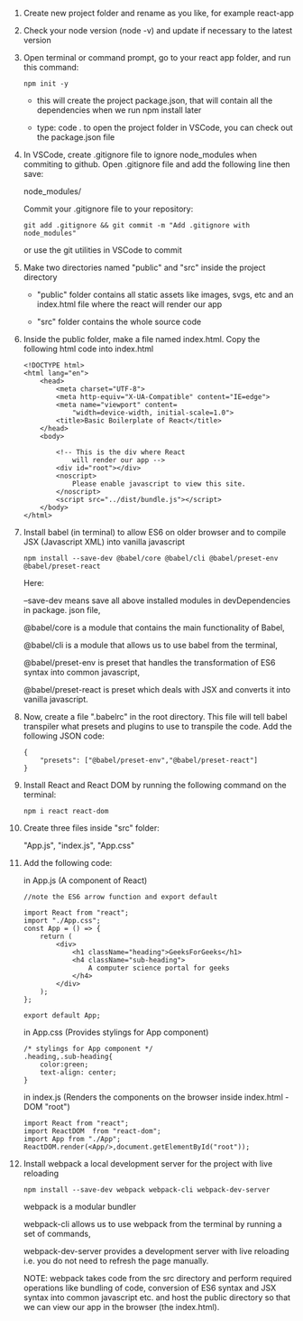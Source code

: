 1) Create new project folder and rename as you like, for example react-app

2) Check your node version (node -v) and update if necessary to the latest version

3) Open terminal or command prompt, go to your react app folder, and run this
   command:

    ```
    npm init -y
    ```

    - this will create the project package.json, that will contain all the 
    dependencies when we run npm install later

    - type: code . to open the project folder in VSCode, you can check out the 
    package.json file

4) In VSCode, create .gitignore file to ignore node_modules when commiting to github.
   Open .gitignore file and add the following line then save:
   
   node_modules/

   Commit your .gitignore file to your repository:

    ```
    git add .gitignore && git commit -m "Add .gitignore with node_modules"
    ```

   or use the git utilities in VSCode to commit

5) Make two directories named "public" and "src" inside the project directory
    - "public" folder contains all static assets like images, svgs, etc
      and an index.html file where the react will render our app

    - "src" folder contains the whole source code

6) Inside the public folder, make a file named index.html. 
   Copy the following html code into index.html

    ```
    <!DOCTYPE html>
    <html lang="en">
        <head>
            <meta charset="UTF-8">
            <meta http-equiv="X-UA-Compatible" content="IE=edge">
            <meta name="viewport" content=
                "width=device-width, initial-scale=1.0">
            <title>Basic Boilerplate of React</title>
        </head>
        <body>

            <!-- This is the div where React 
                will render our app -->
            <div id="root"></div>
            <noscript>
                Please enable javascript to view this site.
            </noscript>
            <script src="../dist/bundle.js"></script>
        </body>
    </html>
    ```

7) Install babel (in terminal) to allow ES6 on older browser and to compile JSX
   (Javascript XML) into vanilla javascript

    ```
    npm install --save-dev @babel/core @babel/cli @babel/preset-env @babel/preset-react
    ```

    Here:

    –save-dev means save all above installed modules in devDependencies in package.
     json file,

    @babel/core is a module that contains the main functionality of Babel,

    @babel/cli is a module that allows us to use babel from the terminal,

    @babel/preset-env is preset that handles the transformation of ES6 syntax into
    common javascript,

    @babel/preset-react is preset which deals with JSX and converts it into vanilla
    javascript.

8) Now, create a file ".babelrc" in the root directory. This file will tell babel
   transpiler what presets and plugins to use to transpile the code. 
   Add the following JSON code:

    ```
    {
        "presets": ["@babel/preset-env","@babel/preset-react"]
    }
    ```

9) Install React and React DOM by running the following command on the terminal:

    ```
    npm i react react-dom
    ```

10) Create three files inside "src" folder:
    
    "App.js", "index.js", "App.css"

11) Add the following code:

    in App.js (A component of React)

    ```
    //note the ES6 arrow function and export default

    import React from "react";
    import "./App.css";
    const App = () => {
        return (
            <div>
                <h1 className="heading">GeeksForGeeks</h1>
                <h4 className="sub-heading">
                    A computer science portal for geeks
                </h4>
            </div>
        );
    };

    export default App;   
    ```

    in App.css (Provides stylings for App component)

    ```
    /* stylings for App component */
    .heading,.sub-heading{
        color:green;
        text-align: center;
    }    
    ```

    in index.js 
        (Renders the components on the browser inside index.html - DOM "root")

    ```
    import React from "react";
    import ReactDOM  from "react-dom";
    import App from "./App";
    ReactDOM.render(<App/>,document.getElementById("root"));    
    ```

12) Install webpack a local development server for the project with live reloading

    ```
    npm install --save-dev webpack webpack-cli webpack-dev-server
    ```

    webpack is a modular bundler

    webpack-cli allows us to use webpack from the terminal by running 
    a set of commands,

    webpack-dev-server provides a development server with live reloading
    i.e. you do not need to refresh the page manually.

    NOTE: 
        webpack takes code from the src directory and perform required operations
        like bundling of code, conversion of ES6 syntax and JSX syntax 
        into common javascript etc. and host the public directory 
        so that we can view our app in the browser (the index.html).